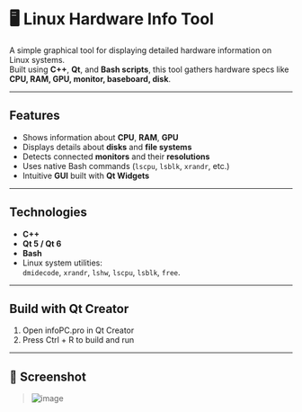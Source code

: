 # 🖥️ Linux Hardware Info Tool

A simple graphical tool for displaying detailed hardware information on Linux systems.  
Built using **C++**, **Qt**, and **Bash scripts**, this tool gathers hardware specs like **CPU, RAM, GPU, monitor, baseboard, disk**.

---

## Features

- Shows information about **CPU**, **RAM**, **GPU**
- Displays details about **disks** and **file systems**
- Detects connected **monitors** and their **resolutions**
- Uses native Bash commands (`lscpu`, `lsblk`, `xrandr`, etc.)
- Intuitive **GUI** built with **Qt Widgets**

---

##  Technologies

- **C++**
- **Qt 5 / Qt 6**
- **Bash**
- Linux system utilities:  
  `dmidecode`, `xrandr`, `lshw`, `lscpu`, `lsblk`, `free`.

---

##  Build with Qt Creator
1. Open infoPC.pro in Qt Creator
2. Press Ctrl + R to build and run

---


## 📸 Screenshot

> ![image](https://github.com/user-attachments/assets/45ce09a4-787d-4301-ab96-101ba21a8ea8)

